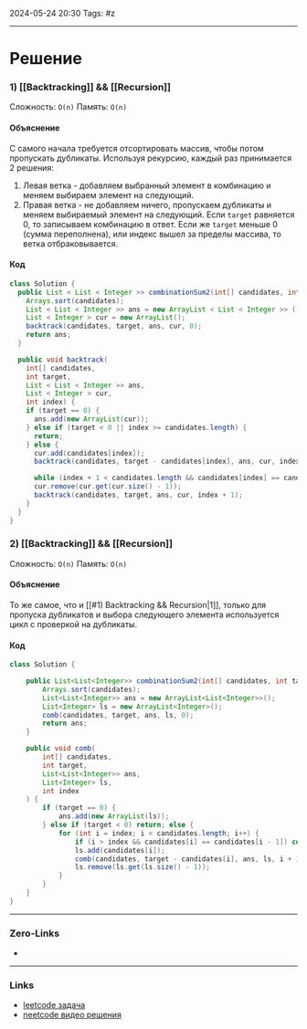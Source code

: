 2024-05-24 20:30
Tags: #z

___
# Решение
### 1) [[Backtracking]] && [[Recursion]]
Сложность: `O(n)`
Память: `O(n)`
#### Объяснение
С самого начала требуется отсортировать массив, чтобы потом пропускать дубликаты.
Используя рекурсию, каждый раз принимается 2 решения:
1) Левая ветка - добавляем выбранный элемент в комбинацию и меняем выбираем элемент на следующий.
2) Правая ветка - не добавляем ничего, пропускаем дубликаты и меняем выбираемый элемент на следующий.
Если `target` равняется 0, то записываем комбинацию в ответ. Если же `target` меньше 0 (сумма переполнена), или индекс вышел за пределы массива, то ветка отбраковывается.
#### Код
```java
class Solution {
  public List < List < Integer >> combinationSum2(int[] candidates, int target) {
    Arrays.sort(candidates);
    List < List < Integer >> ans = new ArrayList < List < Integer >> ();
    List < Integer > cur = new ArrayList();
    backtrack(candidates, target, ans, cur, 0);
    return ans;
  }

  public void backtrack(
    int[] candidates,
    int target,
    List < List < Integer >> ans,
    List < Integer > cur,
    int index) {
    if (target == 0) {
      ans.add(new ArrayList(cur));
    } else if (target < 0 || index >= candidates.length) {
      return;
    } else {
      cur.add(candidates[index]);
      backtrack(candidates, target - candidates[index], ans, cur, index + 1);

      while (index + 1 < candidates.length && candidates[index] == candidates[index + 1]) index++;
      cur.remove(cur.get(cur.size() - 1));
      backtrack(candidates, target, ans, cur, index + 1);
    }
  }
}
```
### 2) [[Backtracking]] && [[Recursion]]
Сложность: `O(n)`
Память: `O(n)`
#### Объяснение
То же самое, что и [[#1) Backtracking && Recursion|1]], только для пропуска дубликатов и выбора следующего элемента используется цикл с проверкой на дубликаты.
#### Код
```java
class Solution {

    public List<List<Integer>> combinationSum2(int[] candidates, int target) {
        Arrays.sort(candidates);
        List<List<Integer>> ans = new ArrayList<List<Integer>>();
        List<Integer> ls = new ArrayList<Integer>();
        comb(candidates, target, ans, ls, 0);
        return ans;
    }

    public void comb(
        int[] candidates,
        int target,
        List<List<Integer>> ans,
        List<Integer> ls,
        int index
    ) {
        if (target == 0) {
            ans.add(new ArrayList(ls));
        } else if (target < 0) return; else {
            for (int i = index; i < candidates.length; i++) {
                if (i > index && candidates[i] == candidates[i - 1]) continue;
                ls.add(candidates[i]);
                comb(candidates, target - candidates[i], ans, ls, i + 1);
                ls.remove(ls.get(ls.size() - 1));
            }
        }
    }
}

```
___
### Zero-Links
- 

___
### Links
- [leetcode задача](https://leetcode.com/problems/combination-sum-ii/)
- [neetcode видео решения](https://youtu.be/rSA3t6BDDwg)